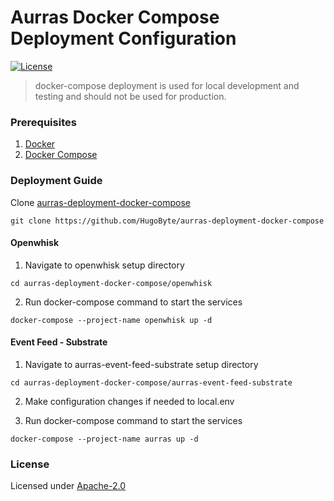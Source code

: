 <!--
#
# Licensed to the Apache Software Foundation (ASF) under one or more
# contributor license agreements.  See the NOTICE file distributed with
# this work for additional information regarding copyright ownership.
# The ASF licenses this file to You under the Apache License, Version 2.0
# (the "License"); you may not use this file except in compliance with
# the License.  You may obtain a copy of the License at
#
#     http://www.apache.org/licenses/LICENSE-2.0
#
# Unless required by applicable law or agreed to in writing, software
# distributed under the License is distributed on an "AS IS" BASIS,
# WITHOUT WARRANTIES OR CONDITIONS OF ANY KIND, either express or implied.
# See the License for the specific language governing permissions and
# limitations under the License.
#
-->
# Aurras Docker Compose Deployment Configuration
[![License](https://img.shields.io/badge/license-Apache--2.0-blue.svg)](http://www.apache.org/licenses/LICENSE-2.0)

> docker-compose deployment is used for local development and testing and should not be used for production.  

### Prerequisites

1. [Docker](https://docs.docker.com/engine/install/)
2. [Docker Compose](https://docs.docker.com/compose/)

### Deployment Guide

Clone [aurras-deployment-docker-compose](https://github.com/HugoByte/aurras-deployment-docker-compose)

```text
git clone https://github.com/HugoByte/aurras-deployment-docker-compose
```

#### Openwhisk

1. Navigate to openwhisk setup directory

```text
cd aurras-deployment-docker-compose/openwhisk
```

2. Run docker-compose command to start the services

```text
docker-compose --project-name openwhisk up -d
```

#### Event Feed - Substrate

1. Navigate to aurras-event-feed-substrate setup directory

```text
cd aurras-deployment-docker-compose/aurras-event-feed-substrate
```

2. Make configuration changes if needed to local.env  

3. Run docker-compose command to start the services

```text
docker-compose --project-name aurras up -d
```

### License
Licensed under [Apache-2.0](./LICENSE)